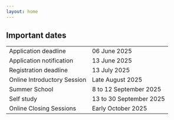```yaml
---
layout: home
---
```


## Important dates

<table class="table table-hover table-sm">
  <tbody>
    <tr>
      <td>Application deadline</td>
      <td>06 June 2025</td>
    </tr>
    <tr>
      <td>Application notification</td>
      <td>13 June 2025</td>
    </tr>
    <tr>
      <td>Registration deadline</td>
      <td>13 July 2025</td>
    </tr>
    <tr>
      <td scope="row">Online Introductory Session</td>
      <td>Late August 2025</td>
    </tr>
    <tr>
      <td scope="row">Summer School</td>
      <td>8 to 12 September 2025</td>
    </tr>
    <tr>
      <td scope="row">Self study</td>
      <td>13 to 30 September 2025</td>
    </tr>
    <tr>
      <td scope="row">Online Closing Sessions</td>
      <td>Early October 2025</td>
    </tr>
  </tbody>
</table>
